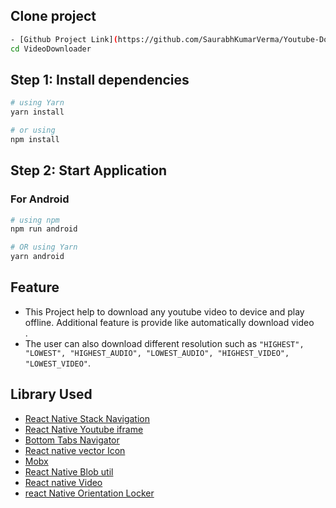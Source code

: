 

## Clone project

```bash
- [Github Project Link](https://github.com/SaurabhKumarVerma/Youtube-Downloader)
cd VideoDownloader
```

## Step 1: Install dependencies

```bash
# using Yarn
yarn install

# or using
npm install

```

## Step 2: Start Application

### For Android

```bash
# using npm
npm run android

# OR using Yarn
yarn android
```

## Feature

- This Project help to download any youtube video to device and play offline. Additional feature is provide like automatically download video<br>.
- The user can also download different resolution such as `"HIGHEST", "LOWEST", "HIGHEST_AUDIO", "LOWEST_AUDIO", "HIGHEST_VIDEO", "LOWEST_VIDEO"`.

## Library Used

- [React Native Stack Navigation](https://reactnavigation.org/docs/native-stack-navigator)
- [React Native Youtube iframe](https://www.npmjs.com/package/react-native-youtube-iframe)
- [Bottom Tabs Navigator](https://reactnavigation.org/docs/bottom-tab-navigator)
- [React native vector Icon](https://www.npmjs.com/package/react-native-vector-icons)
- [Mobx](https://mobx.js.org/README.html)
- [React Native Blob util](https://www.npmjs.com/package/react-native-blob-util)
- [React native Video](https://www.npmjs.com/package/react-native-video)
- [react Native Orientation Locker](https://www.npmjs.com/package/react-native-orientation-locker)
